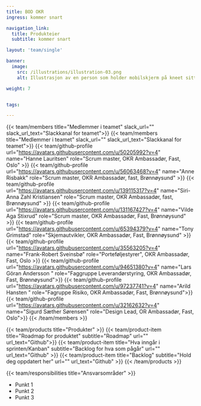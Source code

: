 ```yaml
---
title: BOD OKR
ingress: kommer snart

navigation_link:
  title: Produkteier
  subtitle: kommer snart

layout: 'team/single'

banner:
  image:
    src: /illustrations/illustration-03.png
    alt: Illustrasjon av en person som holder mobilskjerm på kneet sitt

weight: 7


tags:

---
```


{{< team/members title="Medlemmer i teamet" slack_url="" slack_url_text="Slackkanal for teamet">}}
{{< team/members title="Medlemmer i teamet" slack_url="" slack_url_text="Slackkanal for teamet">}}
{{< team/github-profile url="https://avatars.githubusercontent.com/u/50205992?v=4" name="Hanne Lauritsen" role="Scrum master, OKR Ambassadør, Fast,  Oslo" >}}
{{< team/github-profile url="https://avatars.githubusercontent.com/u/56063468?v=4" name="Anne Risbakk" role="Scrum master, OKR Ambassadør, fast, Brønnøysund" >}}
{{< team/github-profile url="https://avatars.githubusercontent.com/u/139115317?v=4" name="Siri-Anna Zahl Kristiansen" role="Scrum master, OKR Ambassadør, fast, Brønnøysund" >}}
{{< team/github-profile url="https://avatars.githubusercontent.com/u/131167427?v=4" name="Vilde Aga Stixrud" role="Scrum master, OKR Ambassadør, Fast, Brønnøysund" >}}
{{< team/github-profile url="https://avatars.githubusercontent.com/u/65394379?v=4" name="Tony Grimstad" role="Skjemautvikler, OKR Ambassadør, Fast, Brønnøysund" >}}
{{< team/github-profile url="https://avatars.githubusercontent.com/u/35563205?v=4" name="Frank-Robert Sveinsbø" role="Porteføljestyrer", OKR Ambassadør, Fast, Oslo >}}
{{< team/github-profile url="https://avatars.githubusercontent.com/u/94651380?v=4" name="Lars Göran Andersson " role="Faggruppe Leverandørstyring, OKR Ambassadør, Fast, Brønnøysund">}}
{{< team/github-profile url="https://avatars.githubusercontent.com/u/97237741?v=4" name="Arild Hansten " role="Fagruppe Risiko, OKR Ambassadør, Fast, Brønnøysund">}}
{{< team/github-profile url="https://avatars.githubusercontent.com/u/32162632?v=4" name="Sigurd Sæther Sørensen" role="Design Lead, OR Ambassadør, Fast, Oslo">}}
{{< /team/members >}}

{{< team/products title="Produkter" >}}
{{< team/product-item title="Roadmap for produktet" subtitle="Roadmap" url="" url_text="Github">}}
{{< team/product-item title="Hva inngår i sprinten/Kanban" subtitle="Backlog for hva som pågår" url="" url_text="Github" >}}
{{< team/product-item title="Backlog" subtitle="Hold deg oppdatert her" url="" url_text="Github" >}}
{{< /team/products >}}

{{< team/responsibilities title="Ansvarsområder" >}}

- Punkt 1
- Punkt 2
- Punkt 3
